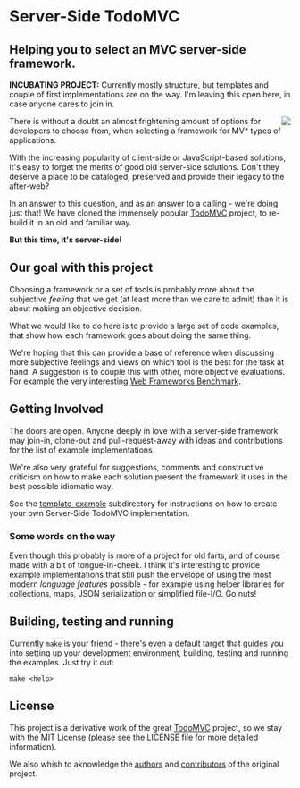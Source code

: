 # Server-Side TodoMVC

## Helping you to select an MVC server-side framework.

**INCUBATING PROJECT:** Currently mostly structure, but templates and couple of
first implementations are on the way. I'm leaving this open here, in case anyone
cares to join in.

<img align="right" src="http://todomvc.com/site-assets/logo-icon.png" />

There is without a doubt an almost frightening amount of options for developers
to choose from, when selecting a framework for MV\* types of applications.

With the increasing popularity of client-side or JavaScript-based solutions,
it's easy to forget the merits of good old server-side solutions. Don't they
deserve a place to be cataloged, preserved and provide their legacy to the
after-web?

In an answer to this question, and as an answer to a calling - we're doing just
that! We have cloned the immensely popular [TodoMVC](http://todomvc.com)
project, to re-build it in an old and familiar way.

**But this time, it's server-side!**

## Our goal with this project

Choosing a framework or a set of tools is probably more about the subjective
_feeling_ that we get (at least more than we care to admit) than it is about
making an objective decision.

What we would like to do here is to provide a large set of code examples, that
show how each framework goes about doing the same thing.

We're hoping that this can provide a base of reference when discussing more
subjective feelings and views on which tool is the best for the task at hand. A
suggestion is to couple this with other, more objective evaluations. For example
the very interesting [Web Frameworks Benchmark](https://github.com/TechEmpower/FrameworkBenchmarks).

## Getting Involved

The doors are open. Anyone deeply in love with a server-side framework may
join-in, clone-out and pull-request-away with ideas and contributions for the
list of example implementations.

We're also very grateful for suggestions, comments and constructive criticism on
how to make each solution present the framework it uses in the best possible
idiomatic way.

See the [template-example](./template-example/) subdirectory for instructions
on how to create your own Server-Side TodoMVC implementation.

### Some words on the way

Even though this probably is more of a project for old farts, and of course made
with a bit of tongue-in-cheek. I think it's interesting to provide example
implementations that still push the envelope of using the most modern _language
features_ possible - for example using helper libraries for collections, maps,
JSON serialization or simplified file-I/O. Go nuts!

## Building, testing and running

Currently `make` is your friend - there's even a default target that guides you
into setting up your development environment, building, testing and running the
examples. Just try it out:

    make <help>

## License

This project is a derivative work of the great [TodoMVC](http://todomvc.com)
project, so we stay with the MIT License (please see the LICENSE file for more
detailed information).

We also whish to aknowledge the [authors](https://github.com/tastejs/todomvc/blob/gh-pages/readme.md#team)
and [contributors](https://github.com/tastejs/todomvc/graphs/contributors) of
the original project.
